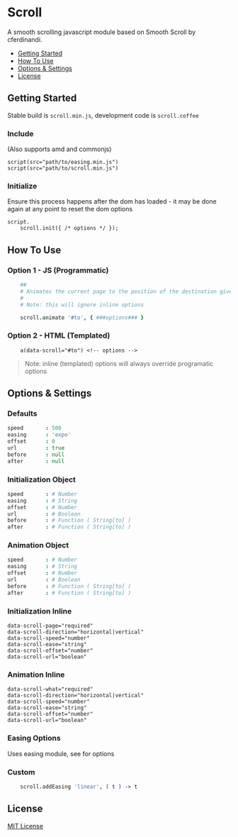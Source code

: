 # Scroll

A smooth scrolling javascript module based on Smooth Scroll by cferdinandi.

- [Getting Started](#getting-started)
- [How To Use](#how-to-use)
- [Options & Settings](#options-and-settings)
- [License](#license)

## Getting Started

Stable build is `scroll.min.js`, development code is `scroll.coffee`

### Include

(Also supports amd and commonjs)

```jade
script(src="path/to/easing.min.js")
script(src="path/to/scroll.min.js")
```

### Initialize

Ensure this process happens after the dom has loaded - it may be done again at any point to reset the dom options

```jade
script.
    scroll.init({ /* options */ });
```

## How To Use

### Option 1 - JS (Programmatic)

```coffee
    ##
    # Animates the current page to the position of the destination given by selector
    #
    # Note: this will ignore inline options

    scroll.animate '#to', { ###options### }
```

### Option 2 - HTML (Templated)

```jade
    a(data-scroll="#to") <!-- options -->
```

> Note: inline (templated) options will always override programatic options

## Options & Settings

### Defaults

```coffee
speed       : 500
easing      : 'expo'
offset      : 0
url         : true
before      : null
after       : null
```

### Initialization Object

```coffee
speed       : # Number
easing      : # String
offset      : # Number
url         : # Boolean
before      : # Function ( String[to] )
after       : # Function ( String[to] )
```

### Animation Object

```coffee
speed       : # Number
easing      : # String
offset      : # Number
url         : # Boolean
before      : # Function ( String[to] )
after       : # Function ( String[to] )
```

### Initialization Inline

```jade
data-scroll-page="required"
data-scroll-direction="horizontal|vertical"
data-scroll-speed="number"
data-scroll-ease="string"
data-scroll-offset="number"
data-scroll-url="boolean"
```

### Animation Inline

```jade
data-scroll-what="required"
data-scroll-direction="horizontal|vertical"
data-scroll-speed="number"
data-scroll-ease="string"
data-scroll-offset="number"
data-scroll-url="boolean"
```

### Easing Options

Uses easing module, see for options

### Custom

```coffee
    scroll.addEasing 'linear', ( t ) -> t
```

## License

[MIT License](http://gomakethings.com/mit/)
